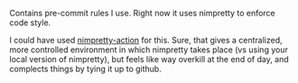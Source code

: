 Contains pre-commit rules I use. Right now it uses nimpretty to enforce code style. 

I could have used [nimpretty-action](https://github.com/juancarlospaco/nimpretty-action#nimpretty-action) for this. Sure, that gives a centralized, more controlled environment in which nimpretty takes place (vs using your local version of nimpretty), but feels like way overkill at the end of day, and complects things by tying it up to github. 